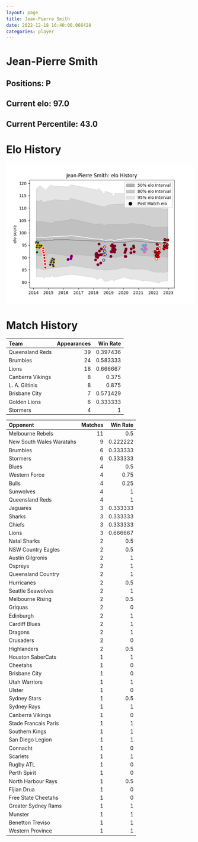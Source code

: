 ```yaml
---  
layout: page  
title: Jean-Pierre Smith  
date: 2022-12-18 16:40:00.066428  
categories: player  
---
```

# Jean-Pierre Smith

## Positions: P

## Current elo: 97.0

## Current Percentile: 43.0

# Elo History


![elo history](history_Jean-PierreSmith.png)
# Match History


| Team             |   Appearances |   Win Rate |
|:-----------------|--------------:|-----------:|
| Queensland Reds  |            39 |   0.397436 |
| Brumbies         |            24 |   0.583333 |
| Lions            |            18 |   0.666667 |
| Canberra Vikings |             8 |   0.375    |
| L. A. Giltinis   |             8 |   0.875    |
| Brisbane City    |             7 |   0.571429 |
| Golden Lions     |             6 |   0.333333 |
| Stormers         |             4 |   1        |

| Opponent                 |   Matches |   Win Rate |
|:-------------------------|----------:|-----------:|
| Melbourne Rebels         |        11 |   0.5      |
| New South Wales Waratahs |         9 |   0.222222 |
| Brumbies                 |         6 |   0.333333 |
| Stormers                 |         6 |   0.333333 |
| Blues                    |         4 |   0.5      |
| Western Force            |         4 |   0.75     |
| Bulls                    |         4 |   0.25     |
| Sunwolves                |         4 |   1        |
| Queensland Reds          |         4 |   1        |
| Jaguares                 |         3 |   0.333333 |
| Sharks                   |         3 |   0.333333 |
| Chiefs                   |         3 |   0.333333 |
| Lions                    |         3 |   0.666667 |
| Natal Sharks             |         2 |   0.5      |
| NSW Country Eagles       |         2 |   0.5      |
| Austin Gilgronis         |         2 |   1        |
| Ospreys                  |         2 |   1        |
| Queensland Country       |         2 |   1        |
| Hurricanes               |         2 |   0.5      |
| Seattle Seawolves        |         2 |   1        |
| Melbourne Rising         |         2 |   0.5      |
| Griquas                  |         2 |   0        |
| Edinburgh                |         2 |   1        |
| Cardiff Blues            |         2 |   1        |
| Dragons                  |         2 |   1        |
| Crusaders                |         2 |   0        |
| Highlanders              |         2 |   0.5      |
| Houston SaberCats        |         1 |   1        |
| Cheetahs                 |         1 |   0        |
| Brisbane City            |         1 |   0        |
| Utah Warriors            |         1 |   1        |
| Ulster                   |         1 |   0        |
| Sydney Stars             |         1 |   0.5      |
| Sydney Rays              |         1 |   1        |
| Canberra Vikings         |         1 |   0        |
| Stade Francais Paris     |         1 |   1        |
| Southern Kings           |         1 |   1        |
| San Diego Legion         |         1 |   1        |
| Connacht                 |         1 |   0        |
| Scarlets                 |         1 |   1        |
| Rugby ATL                |         1 |   0        |
| Perth Spirit             |         1 |   0        |
| North Harbour Rays       |         1 |   0.5      |
| Fijian Drua              |         1 |   0        |
| Free State Cheetahs      |         1 |   0        |
| Greater Sydney Rams      |         1 |   1        |
| Munster                  |         1 |   1        |
| Benetton Treviso         |         1 |   1        |
| Western Province         |         1 |   1        |